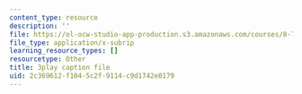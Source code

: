 ```yaml
---
content_type: resource
description: ''
file: https://ol-ocw-studio-app-production.s3.amazonaws.com/courses/8-701-introduction-to-nuclear-and-particle-physics-fall-2020/2c369612f1045c2f9114c9d1742e0179_lF-LM9CdiVk.vtt
file_type: application/x-subrip
learning_resource_types: []
resourcetype: Other
title: 3play caption file
uid: 2c369612-f104-5c2f-9114-c9d1742e0179
---
```

